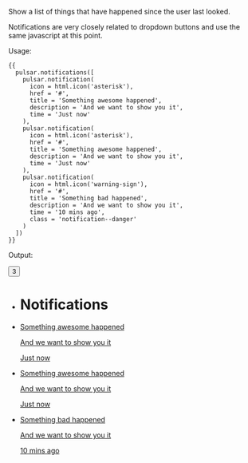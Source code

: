 Show a list of things that have happened since the user last looked.

Notifications are very closely related to dropdown buttons and use the same javascript at this point.

Usage:
    
    {{ 
      pulsar.notifications([
        pulsar.notification(
          icon = html.icon('asterisk'),
          href = '#',
          title = 'Something awesome happened',
          description = 'And we want to show you it',
          time = 'Just now'
        ),
        pulsar.notification(
          icon = html.icon('asterisk'),
          href = '#',
          title = 'Something awesome happened',
          description = 'And we want to show you it',
          time = 'Just now'
        ),
        pulsar.notification(
          icon = html.icon('warning-sign'),
          href = '#',
          title = 'Something bad happened',
          description = 'And we want to show you it',
          time = '10 mins ago',
          class = 'notification--danger'
        )
      ])
    }}

Output:

<div class="notifications open">
  <button type="button" class="btn dropdown__toggle" data-toggle="dropdown">
      <span class="badge badge--danger">3</span>
  </button>
  <ul class="dropdown__menu">
    <li class="notifications__header">
      <a href="#" class="notifications__dismiss" data-toggle="tooltips" title="" data-placement="left" data-original-title="Mark all as read"><i class="icon-check-sign"></i></a>
      <h1>Notifications</h1>
  </li>
  <li class="notification">
    <a href="#">
      <p class="notification__title"><i class="icon-asterisk"></i> Something awesome happened</p>
      <p class="notification__description">And we want to show you it</p>
      <time class="notification__time">Just now</time>
  </a>
  </li>
  <li class="notification">
    <a href="#">
      <p class="notification__title"><i class="icon-asterisk"></i> Something awesome happened</p>
      <p class="notification__description">And we want to show you it</p>
      <time class="notification__time">Just now</time>
  </a>
</li>
<li class="notification notification--danger">
    <a href="#">
      <p class="notification__title"><i class="icon-warning-sign"></i> Something bad happened</p>
      <p class="notification__description">And we want to show you it</p>
      <time class="notification__time">10 mins ago</time>
  </a>
</li>
</ul>
</div>

<br /><br /><br /><br /><br /><br /><br /><br /><br /><br /><br /><br /><br />
